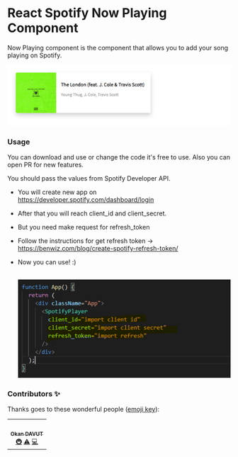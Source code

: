 # React Spotify Now Playing Component




Now Playing component is the component that allows you to add your song playing on Spotify.


![](/screenshoot.png)



### Usage

You can download and use or change the code it's free to use.  Also you can open PR for new features.

You should pass the values from Spotify Developer API.
 - You will create new app on https://developer.spotify.com/dashboard/login
 - After that you will reach client_id and client_secret.
 - But you need make request for refresh_token
 - Follow the instructions for get refresh token -> https://benwiz.com/blog/create-spotify-refresh-token/
 - Now you can use! :)  <br><br>

   ![](/usage.png)

### Contributors ✨

Thanks goes to these wonderful people ([emoji key](https://allcontributors.org/docs/en/emoji-key)):

<!-- markdownlint-enable -->
<!-- prettier-ignore-end -->
<!-- ALL-CONTRIBUTORS-LIST:END -->

<!-- ALL-CONTRIBUTORS-LIST:START - Do not remove or modify this section -->
<!-- prettier-ignore-start -->
<!-- markdownlint-disable -->
<table>
  <tr>
    <td align="center"><a href="https://medium.com/@okandavut"><img src="https://avatars3.githubusercontent.com/u/10600157?v=4" width="100px;" alt=""/><br /><sub><b>Okan DAVUT</b></sub></a><br /><a href="#infra-okandavut" title="Infrastructure (Hosting, Build-Tools, etc)">🚇</a> <a href="https://github.com/okandavut/Reposlib/commits?author=okandavut" title="Tests">⚠️</a> <a href="https://github.com/okandavut/Reposlib/commits?author=okandavut" title="Code">💻</a></td>
  </tr>
</table>

<!-- markdownlint-enable -->
<!-- prettier-ignore-end -->
<!-- ALL-CONTRIBUTORS-LIST:END -->
